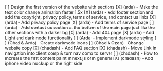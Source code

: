 [ ] Design the first version of the website with sections
  [X] (arda) - Make the text color change animation faster 1.5x
  [X] (arda) - Add footer section and add the copyright, privacy policy, terms of service, and contact us links
  [X] (arda) - Add privacy policy page
  [X] (arda) - Add terms of service page
  [ ] (arda) - Add contact us section at the bottom of the main page just like the other sections with a darker bg
  [X] (arda) - Add 404 page
  [X] (arda) - Add Light and dark mode functionality
  [ ] (Arda) - Implement darkmode styling
  [ ] (Chad & Arda) - Create darkmode icons
  [ ] (Chad & Ozan) - Change website copy
  [X] (chadash) - Add FAQ section
[X] (chadash) - Move Link in navigation into client comp & turn nav comp to server
[ ] (chadash) - How to increase the first content paint in next.js or in general
  [X] (chadash) - Add iphone video mockup on the right side